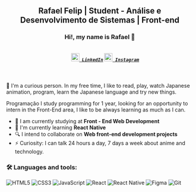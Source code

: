 <h2 align="center">Rafael Felip | Student - Análise e Desenvolvimento de Sistemas | Front-end</h2>

  
  
<h3 align="center">Hi!, my name is Rafael 👋</h3>
<h5 align="center">
  <code>
    <a href="https://www.linkedin.com/in/rafaelfelip/" title="LinkedIn"><img width="22" src="https://github.com/zumrudu-anka/zumrudu-anka/blob/master/images/linkedin.svg"> LinkedIn</a></code>
  <code><a href="https://www.instagram.com/rafaelfelip.dev/" title="Instagram Profile"><img width="22" src="https://github.com/zumrudu-anka/zumrudu-anka/blob/master/images/instagram.svg"> Instagram</a></code>
</h5>
<br>

📖 I'm a curious person. In my free time, I like to read, play, watch Japanese animation, program, learn the Japanese language and try new things.

Programação I study programming for 1 year, looking for an opportunity to intern in the Front-End area, I like to be always learning as much as I can.




- 🔭 I am currently studying at <strong> Front - End Web Development </strong>
- 🌱 I'm currently learning <strong> React Native </strong>
- 🔍 I intend to collaborate on <strong> Web front-end development projects </strong>
- ⚡ Curiosity: I can talk 24 hours a day, 7 days a week about anime and technology. 


<h3 align="left">🛠 Languages and tools:</h3>

  ![HTML5](https://img.shields.io/badge/-HTML5-E34F26?style=flat-square&logo=html5&logoColor=white)
  ![CSS3](https://img.shields.io/badge/-CSS3-549FDE?style=flat-square&logo=css3&logoColor=white)
  ![JavaScript](https://img.shields.io/badge/-JavaScript-F7B93E?style=flat-square&logo=javascript&logoColor=fff)
  ![React](https://img.shields.io/badge/-React.js-45b8d8?style=flat-square&logo=react&logoColor=white)
  ![React Native](https://img.shields.io/badge/-React%20Native-45b8d8?style=flat-square&logo=react&logoColor=white)
  ![Figma](https://img.shields.io/badge/-Figma-F46255?style=flat-square&logo=figma&logoColor=white)
  ![Git](https://img.shields.io/badge/-Git-F05032?style=flat-square&logo=git&logoColor=white) 
 


<!--
**rafaelfelip/rafaelfelip** is a ✨ _special_ ✨ repository because its `README.md` (this file) appears on your GitHub profile.


